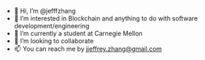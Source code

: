 - 👋 Hi, I’m @jefffzhang
- 👀 I’m interested in Blockchain and anything to do with software development/engineering
- 🌱 I’m currently a student at Carnegie Mellon
- 💞️ I’m looking to collaborate
- 📫 You can reach me by jjeffrey.zhang@gmail.com

<!---
jefffzhang/jefffzhang is a ✨ special ✨ repository because its `README.md` (this file) appears on your GitHub profile.
You can click the Preview link to take a look at your changes.
--->
